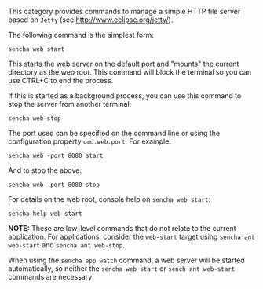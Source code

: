 This category provides commands to manage a simple HTTP file server based on
`Jetty` (see http://www.eclipse.org/jetty/).

The following command is the simplest form:

    sencha web start

This starts the web server on the default port and "mounts" the current
directory as the web root. This command will block the terminal so you can use
CTRL+C to end the process.

If this is started as a background process, you can use this command to stop
the server from another terminal:

    sencha web stop

The port used can be specified on the command line or using the configuration
property `cmd.web.port`. For example:

    sencha web -port 8080 start

And to stop the above:

    sencha web -port 8080 stop

For details on the web root, console help on `sencha web start`:

    sencha help web start

**NOTE:** These are low-level commands that do not relate to the current
application. For applications, consider the `web-start` target using
`sencha ant web-start` and `sencha ant web-stop`.

When using the `sencha app watch` command, a web server will be started 
automatically, so neither the `sencha web start` or `sench ant web-start` 
commands are necessary
